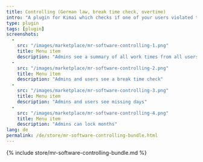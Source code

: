 ```yaml
---
title: Controlling (German law, break time check, overtime)
intro: "A plugin for Kimai which checks if one of your users violated the German break time law + nominal and actual work time comparison + overtime view"
type: plugin
tags: [plugin]
screenshots:
  - 
    src: "/images/marketplace/mr-software-controlling-1.png"
    title: Menu item
    description: "Admins see a summary of all work times from all users"
  - 
    src: "/images/marketplace/mr-software-controlling-2.png"
    title: Menu item
    description: "Admins and users see a break time check"
  - 
    src: "/images/marketplace/mr-software-controlling-3.png"
    title: Menu item
    description: "Admins and users see missing days"
  - 
    src: "/images/marketplace/mr-software-controlling-4.png"
    title: Menu item
    description: "Admins can lock months"
lang: de
permalink: /de/store/mr-software-controlling-bundle.html
---
```


{% include store/mr-software-controlling-bundle.md %}
